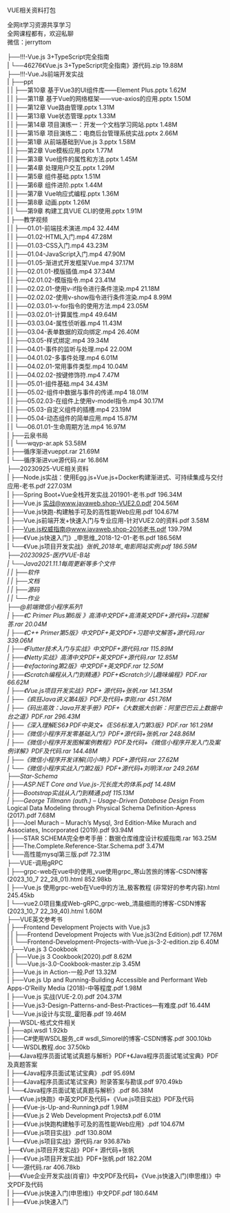 VUE相关资料打包

全网it学习资源共享学习<br>全网课程都有，欢迎私聊<br>微信：jerryttom<br>

├──!!!-Vue.js 3+TypeScript完全指南<br> | └──46276《Vue.js 3+TypeScript完全指南》源代码.zip 19.88M<br> ├──!!!-Vue.Js前端开发实战<br> | ├──ppt<br> | | ├──第10章 基于Vue3的UI组件库——Element Plus.pptx 1.62M<br> | | ├──第11章 基于Vue的网络框架——vue-axios的应用.pptx 1.50M<br> | | ├──第12章 Vue路由管理.pptx 1.31M<br> | | ├──第13章 Vue状态管理.pptx 1.33M<br> | | ├──第14章 项目演练一：开发一个文档学习网站.pptx 1.48M<br> | | ├──第15章 项目演练二：电商后台管理系统实战.pptx 2.66M<br> | | ├──第1章 从前端基础到Vue.js 3.pptx 1.58M<br> | | ├──第2章 Vue模板应用.pptx 1.77M<br> | | ├──第3章 Vue组件的属性和方法.pptx 1.45M<br> | | ├──第4章 处理用户交互.pptx 1.29M<br> | | ├──第5章 组件基础.pptx 1.51M<br> | | ├──第6章 组件进阶.pptx 1.44M<br> | | ├──第7章 Vue响应式编程.pptx 1.36M<br> | | ├──第8章 动画.pptx 1.26M<br> | | └──第9章 构建工具VUE CLI的使用.pptx 1.91M<br> | ├──教学视频<br> | | ├──01.01-前端技术演进.mp4 32.44M<br> | | ├──01.02-HTML入门.mp4 47.28M<br> | | ├──01.03-CSS入门.mp4 43.23M<br> | | ├──01.04-JavaScript入门.mp4 47.90M<br> | | ├──01.05-渐进式开发框架Vue.mp4 37.17M<br> | | ├──02.01.01-模版插值.mp4 37.34M<br> | | ├──02.01.02-模版指令.mp4 23.41M<br> | | ├──02.02.01-使用v-if指令进行条件渲染.mp4 21.18M<br> | | ├──02.02.02-使用v-show指令进行条件渲染.mp4 8.99M<br> | | ├──02.03.01-v-for指令的使用方法.mp4 23.05M<br> | | ├──03.02.01-计算属性.mp4 49.64M<br> | | ├──03.03.04-属性侦听器.mp4 11.43M<br> | | ├──03.04-表单数据的双向绑定.mp4 26.40M<br> | | ├──03.05-样式绑定.mp4 39.34M<br> | | ├──04.01-事件的监听与处理.mp4 22.00M<br> | | ├──04.01.02-多事件处理.mp4 6.01M<br> | | ├──04.02.01-常用事件类型.mp4 10.04M<br> | | ├──04.02.02-按键修饰符.mp4 7.47M<br> | | ├──05.01-组件基础.mp4 34.43M<br> | | ├──05.02-组件中数据与事件的传递.mp4 18.01M<br> | | ├──05.02.03-在组件上使用v-model指令.mp4 30.17M<br> | | ├──05.03-自定义组件的插槽.mp4 23.19M<br> | | ├──05.04-动态组件的简单应用.mp4 15.87M<br> | | └──06.01.01-生命周期方法.mp4 16.97M<br> | ├──云泉书局<br> | | └──wqyp-ar.apk 53.58M<br> | ├──循序渐进vueppt.rar 21.69M<br> | └──循序渐进vue源代码.rar 16.86M<br> ├──20230925-VUE相关资料<br> | ├──Node.js实战：使用Egg.js+Vue.js+Docker构建渐进式、可持续集成与交付应用-老书.pdf 227.03M<br> | ├──Spring Boot+Vue全栈开发实战.201901-老书.pdf 196.34M<br> | ├──Vue.js 实战@www.javaweb.shop-VUE2.0.pdf 204.56M<br> | ├──Vue.js快跑-构建触手可及的高性能Web应用.pdf 104.67M<br> | ├──Vue.js前端开发+快速入门与专业应用-针对VUE2.0的资料.pdf 3.58M<br> | ├──Vue.js权威指南@www.javaweb.shop-2016老书.pdf 139.79M<br> | ├──《Vue.js快速入门》_申思维_2018-12-01-老书.pdf 186.56M<br> | └──《Vue.js项目开发实战》_张帆_2018年_电影网站实例.pdf 186.59M<br> ├──20230925-医疗VUE-B站<br> | └──Java2021.11.1每周更新等多个文件<br> | | ├──软件<br> | | ├──文档<br> | | ├──源码<br> | | └──作业<br> ├──@前端微信小程序系列1<br> | ├──《C Primer Plus第6版 》高清中文PDF+高清英文PDF+源代码+习题解答.rar 20.04M<br> | ├──《C++ Primer第5版》中文PDF+英文PDF+习题中文解答+源代码.rar 339.06M<br> | ├──《Flutter技术入门与实战》中文PDF+源代码.rar 115.89M<br> | ├──《Netty实战》高清中文PDF+英文PDF+源代码.rar 12.85M<br> | ├──《refactoring第2版》中文PDF+英文PDF.rar 12.50M<br> | ├──《Scratch编程从入门到精通》PDF+《Scratch少儿趣味编程》PDF.rar 66.62M<br> | ├──《Vue.js项目开发实战》PDF+ 源代码+张帆.rar 141.35M<br> | ├──《疯狂Java讲义第4版》PDF及代码+李刚.rar 451.76M<br> | ├──《码出高效：Java开发手册》PDF+《大数据大创新：阿里巴巴云上数据中台之道》PDF.rar 296.43M<br> | ├──《深入理解ES6》 PDF中英文+《ES6标准入门第3版》PDF.rar 161.29M<br> | ├──《微信小程序开发零基础入门》PDF+源代码+张帆.rar 248.86M<br> | ├──《微信小程序开发图解案例教程》PDF及代码+《微信小程序开发入门及案例详解》PDF及代码.rar 144.48M<br> | ├──《微信小程序开发详解(闫小坤)》PDF+源代码.rar 27.62M<br> | └──《微信小程序实战入门第2版》PDF+源代码+刘明洋.rar 249.26M<br> ├──Star-Schema<br> | ├──ASP.NET Core and Vue.js-冗长庞大的体系.pdf 14.48M<br> | ├──Bootstrap实战从入门到精通.pdf 115.13M<br> | ├──George Tillmann (auth.) – Usage-Driven Database Design_ From Logical Data Modeling through Physical Schema Definition-Apress (2017).pdf 7.68M<br> | ├──Joel Murach – Murach’s Mysql, 3rd Edition-Mike Murach and Associates, Incorporated (2019).pdf 93.94M<br> | ├──STAR SCHEMA完全参考手册：数据仓库维度设计权威指南.rar 163.25M<br> | ├──The.Complete.Reference-Star.Schema.pdf 3.47M<br> | └──高性能mysql第三版.pdf 72.31M<br> ├──VUE-调用gRPC<br> | ├──grpc-web在vue中的使用_vue使用grpc_寒山苦旅的博客-CSDN博客 (2023_10_7 22_28_01).html 852.98kb<br> | ├──Vue.js 使用grpc-web在Vue中的方法_极客教程 (非常好的参考内容).html 245.45kb<br> | └──vue2.0项目集成Web-gRPC_grpc-web_清晨细雨的博客-CSDN博客 (2023_10_7 22_39_40).html 1.60M<br> ├──VUE英文参考书<br> | ├──Frontend Development Projects with Vue.js3<br> | | ├──Frontend Development Projects with Vue.js3(2nd Edition).pdf 17.76M<br> | | └──Frontend-Development-Projects-with-Vue.js-3-2-edition.zip 6.40M<br> | ├──Vue.js 3 Cookbook<br> | | ├──Vue.js 3 Cookbook(2020).pdf 8.62M<br> | | └──Vue.js-3.0-Cookbook-master.zip 3.45M<br> | ├──Vue.js in Action-一般.Pdf 13.32M<br> | ├──Vue.js Up and Running-Building Accessible and Performant Web Apps-O’Reilly Media (2018)-中等程度.pdf 1.98M<br> | ├──Vue.js 实战(VUE-2.0).pdf 204.37M<br> | ├──Vue.js3-Design-Patterns-and-Best-Practices—有难度.pdf 16.44M<br> | └──Vue.js设计与实现_霍阳春.pdf 19.46M<br> ├──WSDL-格式文件相关<br> | ├──api.wsdl 1.92kb<br> | ├──C#使用WSDL服务_c# wsdl_Simorel的博客-CSDN博客.pdf 300.10kb<br> | └──WSDL教程.doc 37.50kb<br> ├──《Java程序员面试笔试真题与解析》PDF+《Java程序员面试笔试宝典》PDF及真题答案<br> | ├──《Java程序员面试笔试宝典》.pdf 95.69M<br> | ├──《Java程序员面试笔试宝典》附录答案与勘误.pdf 970.49kb<br> | └──《Java程序员面试笔试真题与解析》.pdf 86.38M<br> ├──《Vue.js快跑》中英文PDF及代码+《Vue.js项目实战》PDF及代码<br> | ├──《Vue-js-Up-and-Running》.pdf 1.98M<br> | ├──《Vue.js 2 Web Development Projects》.pdf 6.01M<br> | ├──《Vue.js快跑构建触手可及的高性能Web应用》.pdf 104.67M<br> | ├──《Vue.js项目实战》.pdf 130.80M<br> | └──《Vue.js项目实战》源代码.rar 936.87kb<br> ├──《Vue.js项目开发实战》PDF+ 源代码+张帆<br> | ├──《Vue.js项目开发实战》PDF+张帆.pdf 182.20M<br> | └──源代码.rar 406.78kb<br> ├──《Vue企业开发实战(肖睿)》中文PDF及代码+《Vue.js快速入门(申思维)》中文PDF及代码<br> | ├──《Vue.js快速入门(申思维)》中文PDF.pdf 180.64M<br> | ├──《Vue.js快速入门